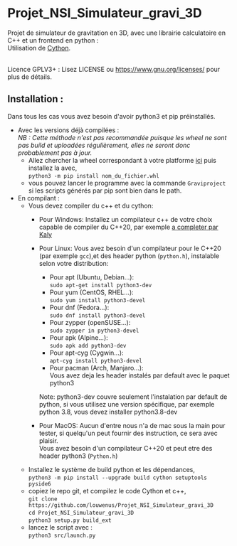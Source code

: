 # Projet_NSI_Simulateur_gravi_3D

Projet de simulateur de gravitation en 3D, avec une librairie calculatoire en C++ et un frontend en python :<br/>
Utilisation de [Cython](https://github.com/cython/cython).<br/><br/>

Licence GPLV3+ :
Lisez LICENSE ou https://www.gnu.org/licenses/ pour plus de détails.

## Installation :<br/>
Dans tous les cas vous avez besoin d'avoir python3 et pip préinstallés.
- Avec les versions déjà compilées :<br/>
  *NB : Cette méthode n'est pas recommandée puisque les wheel ne sont pas build et uploadées régulièrement, elles ne seront donc probablement pas à jour.*
  - Allez chercher la wheel correspondant à votre platforme [ici](https://mwaserv.hd.free.fr/downloads/graviproject/) puis installez la avec,<br/>
  `python3 -m pip install nom_du_fichier.whl`<br/>
  - vous pouvez lancer le programme avec la commande `Graviproject` si les scripts générés par pip sont bien dans le path.
- En compilant :<br/>
  - Vous devez compiler du c++ et du cython:
    - Pour Windows:
      Installez un compilateur c++ de votre choix capable de compiler du C++20, par exemple [a completer par Kaly](exemple.com)
    - Pour Linux:
      Vous avez besoin d'un compilateur pour le C++20 (par exemple `gcc`),et des header python (`python.h`), instalable selon votre distribution:
      - Pour apt (Ubuntu, Debian...):<br/>
        `sudo apt-get install python3-dev`
      - Pour yum (CentOS, RHEL...):<br/>
        `sudo yum install python3-devel`
      - Pour dnf (Fedora...):<br/>
        `sudo dnf install python3-devel`
      - Pour zypper (openSUSE...):<br/>
        `sudo zypper in python3-devel`
      - Pour apk (Alpine...):<br/>
        `sudo apk add python3-dev`
      - Pour apt-cyg (Cygwin...):<br/>
        `apt-cyg install python3-devel`
      - Pour pacman (Arch, Manjaro...):<br/>
        Vous avez deja les header instalés par default avec le paquet python3

      Note: python3-dev couvre seulement l'instalation par default de python, si vous utilisez une version spécifique, par exemple python 3.8, vous devez installer python3.8-dev
    - Pour MacOS:
      Aucun d'entre nous n'a de mac sous la main pour tester, si quelqu'un peut fournir des instruction, ce sera avec plaisir.<br/>
      Vous avez besoin d'un compilateur C++20 et peut etre des header python3 (`Python.h`)
  - Installez le système de build python et les dépendances,<br/>
  `python3 -m pip install --upgrade build cython setuptools pyside6`<br/>
  - copiez le repo git, et compilez le code Cython et c++,<br/>
  `git clone https://github.com/louwenus/Projet_NSI_Simulateur_gravi_3D`<br/>
  `cd Projet_NSI_Simulateur_gravi_3D`<br/>
  `python3 setup.py build_ext`<br/>
  - lancez le script avec : <br/>
  `python3 src/launch.py`